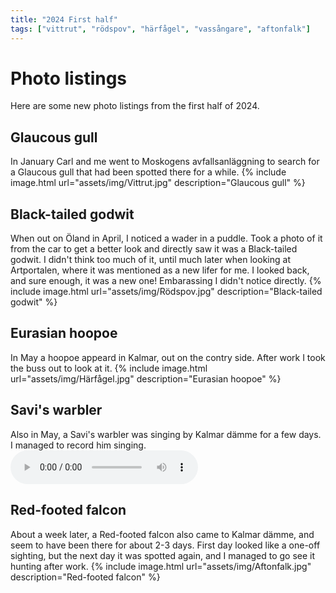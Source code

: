 ```yaml
---
title: "2024 First half"
tags: ["vittrut", "rödspov", "härfågel", "vassångare", "aftonfalk"]
---
```

# Photo listings
Here are some new photo listings from the first half of 2024.

## Glaucous gull
In January Carl and me went to Moskogens avfallsanläggning to search for a
Glaucous gull that had been spotted there for a while.
{% include image.html url="assets/img/Vittrut.jpg" description="Glaucous gull" %}

## Black-tailed godwit
When out on Öland in April, I noticed a wader in a puddle. Took a photo of it
from the car to get a better look and directly saw it was a Black-tailed
godwit. I didn't think too much of it, until much later when looking at
Artportalen, where it was mentioned as a new lifer for me. I looked back, and
sure enough, it was a new one! Embarassing I didn't notice directly.
{% include image.html url="assets/img/Rödspov.jpg" description="Black-tailed godwit" %}

## Eurasian hoopoe
In May a hoopoe appeard in Kalmar, out on the contry side. After work I took
the buss out to look at it.
{% include image.html url="assets/img/Härfågel.jpg" description="Eurasian hoopoe" %}

## Savi's warbler
Also in May, a Savi's warbler was singing by Kalmar dämme for a few days. I
managed to record him singing.
<audio controls>
  <source src="/assets/audio/Vassångare.ogg" type="audio/ogg">
  <source src="/assets/audio/Vassångare.mp3" type="audio/mpeg">
  Your browser does not support <code>audio</code>.
</audio>

## Red-footed falcon
About a week later, a Red-footed falcon also came to Kalmar dämme, and seem to
have been there for about 2-3 days. First day looked like a one-off sighting,
but the next day it was spotted again, and I managed to go see it hunting after
work.
{% include image.html url="assets/img/Aftonfalk.jpg" description="Red-footed falcon" %}
